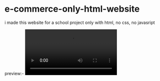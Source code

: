 # e-commerce-only-html-website
i made this website for a school project only with html, no css, no javasript

preview:- ![image](https://cdn.discordapp.com/attachments/983739306508156958/1075634540699201626/Untitled.mp4)
